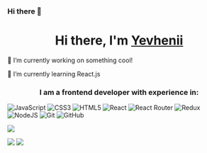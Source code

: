 ### Hi there 👋
<h1 align="center">Hi there, I'm <a href="https://www.linkedin.com/in/yevhenii-khartaniuk-45b279251/" target="_blank">Yevhenii</a></h1>

🔭 I’m currently working on something cool!

🌱 I’m currently learning React.js

<h3 align="center">I am a frontend developer with experience in:</h3>

![JavaScript](https://img.shields.io/badge/javascript-%23323330.svg?style=for-the-badge&logo=javascript&logoColor=%23F7DF1E) ![CSS3](https://img.shields.io/badge/css3-%231572B6.svg?style=for-the-badge&logo=css3&logoColor=white) ![HTML5](https://img.shields.io/badge/html5-%23E34F26.svg?style=for-the-badge&logo=html5&logoColor=white) ![React](https://img.shields.io/badge/react-%2320232a.svg?style=for-the-badge&logo=react&logoColor=%2361DAFB) ![React Router](https://img.shields.io/badge/React_Router-CA4245?style=for-the-badge&logo=react-router&logoColor=white) ![Redux](https://img.shields.io/badge/redux-%23593d88.svg?style=for-the-badge&logo=redux&logoColor=white) ![NodeJS](https://img.shields.io/badge/node.js-6DA55F?style=for-the-badge&logo=node.js&logoColor=white) ![Git](https://img.shields.io/badge/git-%23F05033.svg?style=for-the-badge&logo=git&logoColor=white) ![GitHub](https://img.shields.io/badge/github-%23121011.svg?style=for-the-badge&logo=github&logoColor=white)



![](https://github-profile-summary-cards.vercel.app/api/cards/profile-details?username=E-Khartaniuk&theme=solarized_dark)

![](https://github-profile-summary-cards.vercel.app/api/cards/most-commit-language?username=E-Khartaniuk&theme=solarized_dark)     ![](http://github-profile-summary-cards.vercel.app/api/cards/stats?username=E-Khartaniuk&theme=solarized_dark)




<!--
**E-Khartaniuk/E-Khartaniuk** is a ✨ _special_ ✨ repository because its `README.md` (this file) appears on your GitHub profile.

Here are some ideas to get you started:

- 🔭 I’m currently working on ...
- 🌱 I’m currently learning ...
- 👯 I’m looking to collaborate on ...
- 🤔 I’m looking for help with ...
- 💬 Ask me about ...
- 📫 How to reach me: ...
- 😄 Pronouns: ...
- ⚡ Fun fact: ...

[![Top Langs](https://github-readme-stats.vercel.app/api/top-langs/?username=E-Khartaniuk&layout=compact)](https://github.com/E-Khartaniuk/github-readme-stats)

[![Anurag's GitHub stats](https://github-readme-stats.vercel.app/api?username=E-Khartaniuk)](https://github.com/E-Khartaniuk/github-readme-stats)
-->
